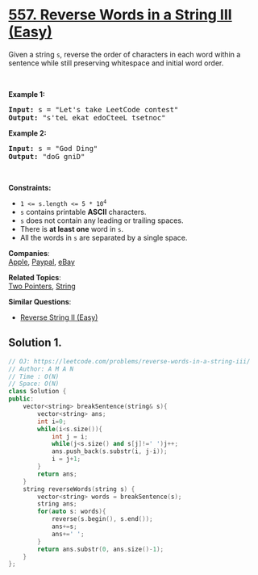 # [557. Reverse Words in a String III (Easy)](https://leetcode.com/problems/reverse-words-in-a-string-iii/)

<p>Given a string <code>s</code>, reverse the order of characters in each word within a sentence while still preserving whitespace and initial word order.</p>

<p>&nbsp;</p>
<p><strong>Example 1:</strong></p>
<pre><strong>Input:</strong> s = "Let's take LeetCode contest"
<strong>Output:</strong> "s'teL ekat edoCteeL tsetnoc"
</pre><p><strong>Example 2:</strong></p>
<pre><strong>Input:</strong> s = "God Ding"
<strong>Output:</strong> "doG gniD"
</pre>
<p>&nbsp;</p>
<p><strong>Constraints:</strong></p>

<ul>
	<li><code>1 &lt;= s.length &lt;= 5 * 10<sup>4</sup></code></li>
	<li><code>s</code> contains printable <strong>ASCII</strong> characters.</li>
	<li><code>s</code> does not contain any leading or trailing spaces.</li>
	<li>There is <strong>at least one</strong> word in <code>s</code>.</li>
	<li>All the words in <code>s</code> are separated by a single space.</li>
</ul>


**Companies**:  
[Apple](https://leetcode.com/company/apple), [Paypal](https://leetcode.com/company/paypal), [eBay](https://leetcode.com/company/ebay)

**Related Topics**:  
[Two Pointers](https://leetcode.com/tag/two-pointers/), [String](https://leetcode.com/tag/string/)

**Similar Questions**:
* [Reverse String II (Easy)](https://leetcode.com/problems/reverse-string-ii/)

## Solution 1.

```cpp
// OJ: https://leetcode.com/problems/reverse-words-in-a-string-iii/
// Author: A M A N
// Time : O(N)
// Space: O(N)
class Solution {
public:
    vector<string> breakSentence(string& s){
        vector<string> ans;
        int i=0;
        while(i<s.size()){
            int j = i;
            while(j<s.size() and s[j]!=' ')j++;
            ans.push_back(s.substr(i, j-i));
            i = j+1;
        }
        return ans;
    }
    string reverseWords(string s) {
        vector<string> words = breakSentence(s);
        string ans;
        for(auto s: words){
            reverse(s.begin(), s.end());
            ans+=s;
            ans+=' ';
        }
        return ans.substr(0, ans.size()-1);
    }
};
```